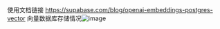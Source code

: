 使用文档链接  https://supabase.com/blog/openai-embeddings-postgres-vector
向量数据库存储情况![image](https://github.com/user-attachments/assets/51ee4612-a578-4959-9e8f-02468bae1ea6)
